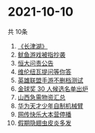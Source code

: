 # 2021-10-10
  共 10条

  <!-- BEGIN -->
  <!-- 最后更新时间:Sun Oct 10 2021 00:39:07 GMT+0000 (Coordinated Universal Time) -->
  1. [《长津湖》](https://www.zhihu.com/search?q=长津湖)
1. [鱿鱼游戏被指抄袭](https://www.zhihu.com/search?q=鱿鱼游戏)
1. [恒大问责公告](https://www.zhihu.com/search?q=恒大)
1. [维伦纽瓦提问等你答](https://www.zhihu.com/search?q=维伦纽瓦)
1. [英雄联盟手游不删档测试](https://www.zhihu.com/search?q=英雄联盟手游)
1. [金球奖 30 人候选名单出炉](https://www.zhihu.com/search?q=金球奖)
1. [ 山西急需物资汇总](https://www.zhihu.com/search?q=山西)
1. [华为天才少年自制机械臂](https://www.zhihu.com/search?q=稚晖)
1. [网传快乐大本营停播](https://www.zhihu.com/search?q=快乐大本营)
1. [假期隐翅虫皮炎多发](https://www.zhihu.com/search?q=隐翅虫)
  <!-- END -->
  